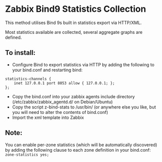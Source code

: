 # Zabbix Bind9 Statistics Collection

This method utilises Bind 9s built in statistics export via HTTP/XML.

Most statistics available are collected, several aggregate graphs are defined.

## To install:
* Configure Bind to export statistics via HTTP by adding the following to your bind.conf and restarting bind:
```
statistics-channels {
 	inet 127.0.0.1 port 8053 allow { 127.0.0.1; };
};
```
* Copy the bind.conf into your zabbix agents include directory (/etc/zabbix/zabbix_agentd.d/ on Debian/Ubuntu)
* Copy the script z-bind-stats to /usr/bin/ (or anywhere else you like, but you will need to alter the contents of bind.conf)
* Import the xml template into Zabbix

## Note:

You can enable per-zone statistics (which will be automatically discovered) by adding the following clause to each zone definition in your bind.conf:
`zone-statistics yes;`
